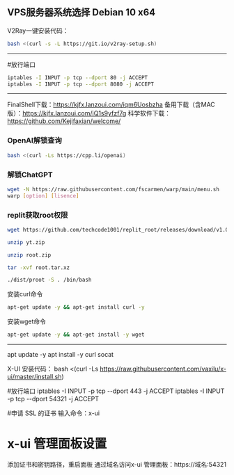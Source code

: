 VPS服务器系统选择 Debian 10 x64
---------------------------------------------------------

V2Ray一键安装代码：
```bash
bash <(curl -s -L https://git.io/v2ray-setup.sh)
```
---------------------------------------------------------

#放行端口
```bash
iptables -I INPUT -p tcp --dport 80 -j ACCEPT
iptables -I INPUT -p tcp --dport 8080 -j ACCEPT
```
-----------------------------------------------------

FinalShell下载：https://kjfx.lanzoui.com/iqm6Uosbzha
备用下载（含MAC版）：https://kjfx.lanzoui.com/iQ1s9yfzf7g
科学软件下载：https://github.com/Kejifaxian/welcome/

### OpenAI解锁查询
```bash
bash <(curl -Ls https://cpp.li/openai)
```

### 解锁ChatGPT
```bash
wget -N https://raw.githubusercontent.com/fscarmen/warp/main/menu.sh
warp [option] [lisence]
```

### replit获取root权限
```bash
wget https://github.com/techcode1001/replit_root/releases/download/v1.0/yt.zip

unzip yt.zip

unzip root.zip

tar -xvf root.tar.xz

./dist/proot -S . /bin/bash
```

安装curl命令
```bash
apt-get update -y && apt-get install curl -y
```
安装wget命令
```bash
apt-get update -y && apt-get install -y wget
```

---------------------------------------------------------
apt update -y
apt install -y curl socat

X-UI 安装代码：
bash <(curl -Ls https://raw.githubusercontent.com/vaxilu/x-ui/master/install.sh)

#放行端口
iptables -I INPUT -p tcp --dport 443 -j ACCEPT
iptables -I INPUT -p tcp --dport 54321 -j ACCEPT

#申请 SSL 的证书
输入命令：x-ui

# x-ui 管理面板设置
添加证书和密钥路径，重启面板
通过域名访问x-ui 管理面板：https://域名:54321
